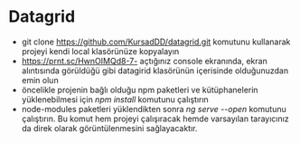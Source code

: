 # Datagrid

* git clone https://github.com/KursadDD/datagrid.git komutunu kullanarak projeyi kendi local klasörünüze kopyalayın
*  https://prnt.sc/HwnOIMQd8-7- açtığınız console ekranında, ekran alıntısında görüldüğü gibi datagirid klasörünün içerisinde olduğunuzdan emin olun
* öncelikle projenin bağlı olduğu npm paketleri ve kütüphanelerin yüklenebilmesi için  *npm install*  komutunu çalıştırın
* node-modules paketleri yüklendikten sonra *ng serve --open* komutunu çalıştırın. Bu komut hem projeyi çalışıracak hemde varsayılan tarayıcınız da direk olarak görüntülenmesini sağlayacaktır.
